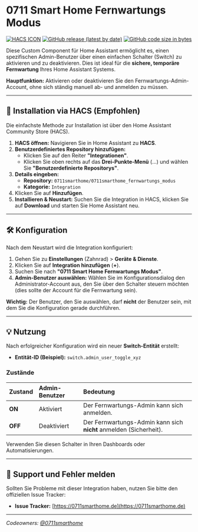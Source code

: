 # 0711 Smart Home Fernwartungs Modus

[![HACS ICON](https://img.shields.io/badge/HACS-Custom-orange.svg)](https://github.com/hacs/integration)
[![GitHub release (latest by date)](https://img.shields.io/github/v/release/0711smarthome/0711smarthome_fernwartungs_modus)](https://github.com/0711smarthome/0711smarthome_fernwartungs_modus/releases/latest)
[![GitHub code size in bytes](https://img.shields.io/github/languages/code-size/0711smarthome/0711smarthome_fernwartungs_modus)](https://github.com/0711smarthome/0711smarthome_fernwartungs_modus)

Diese Custom Component für Home Assistant ermöglicht es, einen spezifischen Admin-Benutzer über einen einfachen Schalter (Switch) zu aktivieren und zu deaktivieren. Dies ist ideal für die **sichere, temporäre Fernwartung** Ihres Home Assistant Systems.

**Hauptfunktion:** Aktivieren oder deaktivieren Sie den Fernwartungs-Admin-Account, ohne sich ständig manuell ab- und anmelden zu müssen.

---

## 🚀 Installation via HACS (Empfohlen)

Die einfachste Methode zur Installation ist über den Home Assistant Community Store (HACS).

1.  **HACS öffnen:** Navigieren Sie in Home Assistant zu **HACS**.
2.  **Benutzerdefiniertes Repository hinzufügen:**
    * Klicken Sie auf den Reiter **"Integrationen"**.
    * Klicken Sie oben rechts auf das **Drei-Punkte-Menü** ($\dots$) und wählen Sie **"Benutzerdefinierte Repositorys"**.
3.  **Details eingeben:**
    * **Repository:** `0711smarthome/0711smarthome_fernwartungs_modus`
    * **Kategorie:** `Integration`
4.  Klicken Sie auf **Hinzufügen**.
5.  **Installieren & Neustart:** Suchen Sie die Integration in HACS, klicken Sie auf **Download** und starten Sie Home Assistant neu.

---

## 🛠️ Konfiguration

Nach dem Neustart wird die Integration konfiguriert:

1.  Gehen Sie zu **Einstellungen** ($\text{Zahnrad}$) > **Geräte & Dienste**.
2.  Klicken Sie auf **Integration hinzufügen** ($\mathbf{+}$).
3.  Suchen Sie nach **"0711 Smart Home Fernwartungs Modus"**.
4.  **Admin-Benutzer auswählen:** Wählen Sie im Konfigurationsdialog den Administrator-Account aus, den Sie über den Schalter steuern möchten (dies sollte der Account für die Fernwartung sein).

**Wichtig:** Der Benutzer, den Sie auswählen, darf **nicht** der Benutzer sein, mit dem Sie die Konfiguration gerade durchführen.

---

## 💡 Nutzung

Nach erfolgreicher Konfiguration wird ein neuer **Switch-Entität** erstellt:

* **Entität-ID (Beispiel):** `switch.admin_user_toggle_xyz`

### Zustände

| Zustand | Admin-Benutzer | Bedeutung |
| :--- | :--- | :--- |
| **ON** | Aktiviert | Der Fernwartungs-Admin kann sich anmelden. |
| **OFF** | Deaktiviert | Der Fernwartungs-Admin kann sich **nicht** anmelden (Sicherheit). |

Verwenden Sie diesen Schalter in Ihren Dashboards oder Automatisierungen.

---

## 🐞 Support und Fehler melden

Sollten Sie Probleme mit dieser Integration haben, nutzen Sie bitte den offiziellen Issue Tracker:

* **Issue Tracker:** [https://0711smarthome.de](https://0711smarthome.de)

---
*Codeowners: [@0711smarthome](https://github.com/0711smarthome)*
